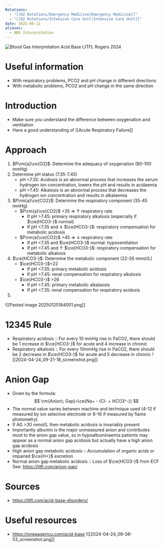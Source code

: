 ```yaml
---
Rotations:
  - "[[02 Rotations/Emergency Medicine|Emergency Medicine]]"
  - "[[02 Rotations/Intensive Care Unit|Intensive Care Unit]]"
date: 2025-09-11
aliases:
  - ABG Interpretation
---
```

![Blood Gas Interpretation Acid Base LITFL Rogers 2024](https://litfl.com/wp-content/uploads/2019/01/Blood-Gas-Interpretation-Acid-Base-LITFL-Rogers-2024-1024x709.png)
# Useful information
- With respiratory problems, PCO2 and pH change in different directions
- With metabolic problems, PCO2 and pH change in the same direction

# Introduction
- Make sure you understand the difference between oxygenation and ventilation
- Have a good understanding of [[Acute Respiratory Failure]]
# Approach
1. $P\rm{a}\ce{O2}$: Determine the adequacy of oxygenation (80-100 mmHg)
2. Determine pH status (7.35-7.45)
	- pH <7.35: Acidosis is an abnormal process that increases the serum hydrogen ion concentration, lowers the pH and results in acidaemia
	 - pH >7.45: Alkalosis is an abnormal process that decreases the hydrogen ion concentration and results in alkalaemia
1. $P\rm{a}\ce{CO2}$: Determine the respiratory component (35-45 mmHg)
	  - $P\rm{a}\ce{CO2}$ <35 ⇒ ↑ respiratory rate
		+ If pH >7.45: primary respiratory alkalosis (especially if $\ce{HCO3-}$ normal)
		+ If pH <7.35 and ↓ $\ce{HCO3-}$: respiratory compensation for metabolic acidosis
	- $P\rm{a}\ce{CO2}$ >45 ⇒ ↓ respiratory rate
	     + If pH <7.35 and $\ce{HCO3-}$ normal: hypoventilation
	     + If pH >7.45 and ↑ $\ce{HCO3-}$: respiratory compensation for metabolic alkalosis
1. $\ce{HCO3-}$: Determine the metabolic component (22-26 mmol/L)
	- $\ce{HCO3-}$<22
		- If pH <7.35: primary metabolic acidosis
		- If pH >7.45: renal compensation for respiratory alkalosis
	- $\ce{HCO3-}$ >26
		- If pH >7.45: primary metabolic alkalaosis
		- If pH <7.35: renal compensation for respiratory acidosis
2. 

![[Pasted image 20250125184001.png]]
# 12345 Rule
- Respiratory acidosis :: For every 10 mmHg rise in PaCO2, there should be 1 increase in $\ce{HCO3-}$ for acute and 4 increase in chronic
- Respiratory alkalosis :: For every 10mmHg rise in PaCO2, there should be 2 decrease in $\ce{HCO3-}$ for acute and 5 decrease in chronic
![[2024-04-24_09-21-18_screenshot.png]]
# Anion Gap
- Given by the formula:
$$
\rm{Anion\; Gap}=\ce{Na+ - (Cl- + HCO3^-)}
$$
- The normal value varies between machine and technique used (4-12 if measured by ion selective electrode or 8-16 if measured by flame photometry)
- If AG >30 mmol/L then metabolic acidosis is invariably present
- Importantly albumin is the major unmeasured anion and contributes most to the anion gap value, so in hypoalbuminaemia patients may appear as a normal anion gap acidosis but actually have a high anion gap acidosis
- High anion gap metabolic acidosis :: Accumulation of organic acids or impaired $\ce{H+}$ excretion
- Normal anion gap metabolic acidosis :: Loss of $\ce{HCO3-}$ from ECF
See: https://litfl.com/anion-gap/
# Sources
- https://litfl.com/acid-base-disorders/
# Useful resources
- https://onepagericu.com/acid-base
![[2024-04-24_09-38-53_screenshot.png]]
